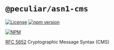 # `@peculiar/asn1-cms`

[![License](https://img.shields.io/badge/license-MIT-green.svg?style=flat)](https://raw.githubusercontent.com/PeculiarVentures/asn1-cms/master/packages/cms/LICENSE.md)
[![npm version](https://badge.fury.io/js/%40peculiar%2Fasn1-cms.svg)](https://badge.fury.io/js/%40peculiar%2Fasn1-cms)

[![NPM](https://nodei.co/npm/@peculiar/asn1-cms.png)](https://nodei.co/npm/@peculiar/asn1-cms/)

[RFC 5652](https://tools.ietf.org/html/rfc5652) Cryptographic Message Syntax (CMS)